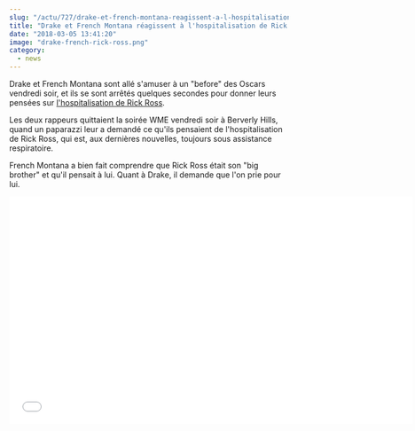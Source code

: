 ```yaml
--- 
slug: "/actu/727/drake-et-french-montana-reagissent-a-l-hospitalisation-de-rick-ross"
title: "Drake et French Montana réagissent à l'hospitalisation de Rick Ross"
date: "2018-03-05 13:41:20"
image: "drake-french-rick-ross.png"
category:
  - news
---
```

<p>Drake et French Montana sont allé s'amuser à un "before" des Oscars vendredi soir, et ils se sont arrêtés quelques secondes pour donner leurs pensées sur <a href="https://www.hauteculture.com/actu/722/rick-ross-hospitalise-apres-avoir-ete-retrouve-inconscient-chez-lui">l'hospitalisation de Rick Ross</a>.</p>

<p>Les deux rappeurs quittaient la soirée WME vendredi soir à Berverly Hills, quand un paparazzi leur a demandé ce qu'ils pensaient de l'hospitalisation de Rick Ross, qui est, aux dernières nouvelles, toujours sous assistance respiratoire. </p>

<p>French Montana a bien fait comprendre que Rick Ross était son "big brother" et qu'il pensait à lui. Quant à Drake, il demande que l'on prie pour lui.</p>

<iframe src="//cdnapisec.kaltura.com/p/591531/sp/59153100/embedIframeJs/uiconf_id/6740162/partner_id/591531?iframeembed=true&playerId=kaltura_player_1413478522&entry_id=0_tds16fh9" width="100%" height="421" allowfullscreen webkitallowfullscreen mozAllowFullScreen frameborder="0" style="width: 728px; height: 410px;"></iframe>